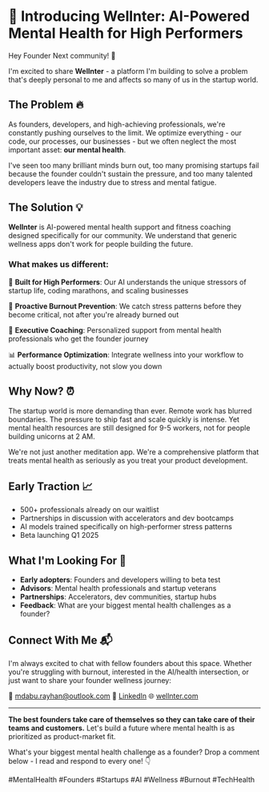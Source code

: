 # 🧠 Introducing Wellnter: AI-Powered Mental Health for High Performers

Hey Founder Next community! 👋

I'm excited to share **Wellnter** - a platform I'm building to solve a problem that's deeply personal to me and affects so many of us in the startup world.

## The Problem 🔥

As founders, developers, and high-achieving professionals, we're constantly pushing ourselves to the limit. We optimize everything - our code, our processes, our businesses - but we often neglect the most important asset: **our mental health**.

I've seen too many brilliant minds burn out, too many promising startups fail because the founder couldn't sustain the pressure, and too many talented developers leave the industry due to stress and mental fatigue.

## The Solution 💡

**Wellnter** is AI-powered mental health support and fitness coaching designed specifically for our community. We understand that generic wellness apps don't work for people building the future.

### What makes us different:

🎯 **Built for High Performers**: Our AI understands the unique stressors of startup life, coding marathons, and scaling businesses

🧠 **Proactive Burnout Prevention**: We catch stress patterns before they become critical, not after you're already burned out

💪 **Executive Coaching**: Personalized support from mental health professionals who get the founder journey

📊 **Performance Optimization**: Integrate wellness into your workflow to actually boost productivity, not slow you down

## Why Now? ⏰

The startup world is more demanding than ever. Remote work has blurred boundaries. The pressure to ship fast and scale quickly is intense. Yet mental health resources are still designed for 9-5 workers, not for people building unicorns at 2 AM.

We're not just another meditation app. We're a comprehensive platform that treats mental health as seriously as you treat your product development.

## Early Traction 📈

- 500+ professionals already on our waitlist
- Partnerships in discussion with accelerators and dev bootcamps
- AI models trained specifically on high-performer stress patterns
- Beta launching Q1 2025

## What I'm Looking For 🤝

- **Early adopters**: Founders and developers willing to beta test
- **Advisors**: Mental health professionals and startup veterans
- **Partnerships**: Accelerators, dev communities, startup hubs
- **Feedback**: What are your biggest mental health challenges as a founder?

## Connect With Me 📬

I'm always excited to chat with fellow founders about this space. Whether you're struggling with burnout, interested in the AI/health intersection, or just want to share your founder wellness journey:

📧 mdabu.rayhan@outlook.com
🔗 [LinkedIn](https://www.linkedin.com/in/md-abu-rayhan-854b3b1a9/)
🌐 [wellnter.com](https://wellnter.com)

---

**The best founders take care of themselves so they can take care of their teams and customers.** Let's build a future where mental health is as prioritized as product-market fit.

What's your biggest mental health challenge as a founder? Drop a comment below - I read and respond to every one! 👇

#MentalHealth #Founders #Startups #AI #Wellness #Burnout #TechHealth